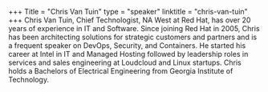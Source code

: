 +++
Title = "Chris Van Tuin"
type = "speaker"
linktitle = "chris-van-tuin"
+++
Chris Van Tuin, Chief Technologist, NA West at Red Hat, has over 20 years of experience in IT and Software. Since joining Red Hat in 2005, Chris has been architecting solutions for strategic customers and partners and is a frequent speaker on DevOps, Security, and Containers. He started his career at Intel in IT and Managed Hosting followed by leadership roles in services and sales engineering at Loudcloud and Linux startups. Chris holds a Bachelors of Electrical Engineering from Georgia Institute of Technology.
